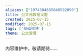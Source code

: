 ```yaml
---
aliases: ["1974304685840592890"]
title: 公文元数据设置
created: 2025-07-15
modified: 2025-07-15
tags: ['基础模块']
theme: 公文管理
---
```


内容维护中，敬请期待......